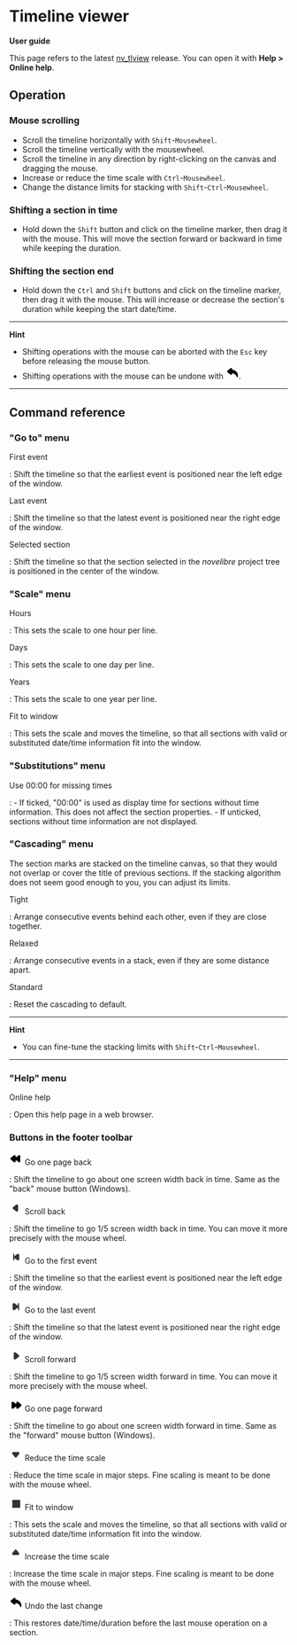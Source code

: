 
# Timeline viewer

**User guide**

This page refers to the latest
[nv_tlview](https://github.com/peter88213/timeline-view-tk/) release. You can
open it with **Help \> Online help**.


## Operation


### Mouse scrolling

-   Scroll the timeline horizontally with `Shift`-`Mousewheel`.
-   Scroll the timeline vertically with the mousewheel.
-   Scroll the timeline in any direction by right-clicking on the canvas
    and dragging the mouse.
-   Increase or reduce the time scale with `Ctrl`-`Mousewheel`.
-   Change the distance limits for stacking with
    `Shift`-`Ctrl`-`Mousewheel`.


### Shifting a section in time

-   Hold down the `Shift` button and click on the timeline marker, then
    drag it with the mouse. This will move the section forward or
    backward in time while keeping the duration.

### Shifting the section end

-   Hold down the `Ctrl` and `Shift` buttons and click on the timeline
    marker, then drag it with the mouse. This will increase or decrease
    the section\'s duration while keeping the start date/time.

---

**Hint** 

- Shifting operations with the mouse can be aborted with the `Esc` key
before releasing the mouse button. 
- Shifting operations with the mouse can be undone with ![undo](images/undo.png).

---

## Command reference

### \"Go to\" menu

First event

:   Shift the timeline so that the earliest event is positioned near the
    left edge of the window.

Last event

:   Shift the timeline so that the latest event is positioned near the
    right edge of the window.

Selected section

:   Shift the timeline so that the section selected in the *novelibre*
    project tree is positioned in the center of the window.

### \"Scale\" menu

Hours

:   This sets the scale to one hour per line.

Days

:   This sets the scale to one day per line.

Years

:   This sets the scale to one year per line.

Fit to window

:   This sets the scale and moves the timeline, so that all sections
    with valid or substituted date/time information fit into the window.

### \"Substitutions\" menu

Use 00:00 for missing times

:   -   If ticked, \"00:00\" is used as display time for sections
        without time information. This does not affect the section
        properties.
    -   If unticked, sections without time information are not
        displayed.

### \"Cascading\" menu

The section marks are stacked on the timeline canvas, so that they would
not overlap or cover the title of previous sections. If the stacking
algorithm does not seem good enough to you, you can adjust its limits.

Tight

:   Arrange consecutive events behind each other, even if they are close
    together.

Relaxed

:   Arrange consecutive events in a stack, even if they are some
    distance apart.

Standard

:   Reset the cascading to default.

---

**Hint** 

- You can fine-tune the stacking limits with `Shift`-`Ctrl`-`Mousewheel`.

---

### \"Help\" menu

Online help

:   Open this help page in a web browser.

### Buttons in the footer toolbar

![rewindLeft](images/rewindLeft.png) Go one page back

:   Shift the timeline to go about one screen width back in time. Same
    as the \"back\" mouse button (Windows).

![arrowLeft](images/arrowLeft.png) Scroll back

:   Shift the timeline to go 1/5 screen width back in time. You can move
    it more precisely with the mouse wheel.

![goToFirst](images/goToFirst.png) Go to the first event

:   Shift the timeline so that the earliest event is positioned near the
    left edge of the window.

![goToLast](images/goToLast.png) Go to the last event

:   Shift the timeline so that the latest event is positioned near the
    right edge of the window.

![arrowRight](images/arrowRight.png) Scroll forward

:   Shift the timeline to go 1/5 screen width forward in time. You can
    move it more precisely with the mouse wheel.

![rewindRight](images/rewindRight.png) Go one page forward

:   Shift the timeline to go about one screen width forward in time.
    Same as the \"forward\" mouse button (Windows).

![arrowDown](images/arrowDown.png) Reduce the time scale

:   Reduce the time scale in major steps. Fine scaling is meant to be
    done with the mouse wheel.

![fitToWindow](images/fitToWindow.png) Fit to window

:   This sets the scale and moves the timeline, so that all sections
    with valid or substituted date/time information fit into the window.

![arrowUp](images/arrowUp.png) Increase the time scale

:   Increase the time scale in major steps. Fine scaling is meant to be
    done with the mouse wheel.

![undo](images/undo.png) Undo the last change

:   This restores date/time/duration before the last mouse operation on
    a section.

